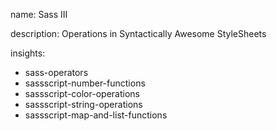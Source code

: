 name: Sass III

description: Operations in Syntactically Awesome StyleSheets 

insights:
  - sass-operators
  - sassscript-number-functions
  - sassscript-color-operations
  - sassscript-string-operations
  - sassscript-map-and-list-functions

